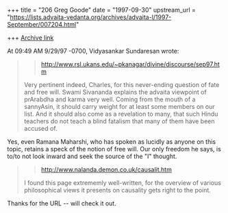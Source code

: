+++
title = "206 Greg Goode"
date = "1997-09-30"
upstream_url = "https://lists.advaita-vedanta.org/archives/advaita-l/1997-September/007204.html"

+++
[Archive link](https://lists.advaita-vedanta.org/archives/advaita-l/1997-September/007204.html)

At 09:49 AM 9/29/97 -0700, Vidyasankar Sundaresan wrote:
>> http://www.rsl.ukans.edu/~pkanagar/divine/discourse/sep97.htm
>
>Very pertinent indeed, Charles, for this never-ending question of fate
>and free will. Swami Sivananda explains the advaita viewpoint of prArabdha
>and karma very well. Coming from the mouth of a sannyAsin, it should carry
>weight for at least some members on our list. And it should also come as a
>revelation to many, that such Hindu teachers do not teach a blind fatalism
>that many of them have been accused of.

Yes, even Ramana Maharshi, who has spoken as lucidly as anyone on this topic,
retains a speck of the notion of free will.  Our only freedom he says,
is to/to not look inward and seek the source of the "I" thought.
>
>>
>> http://www.nalanda.demon.co.uk/causalit.htm
>
>I found this page extrememly well-written, for the overview of various
>philosophical views it presents on causality gets right to the point.

Thanks for the URL -- will check it out.

